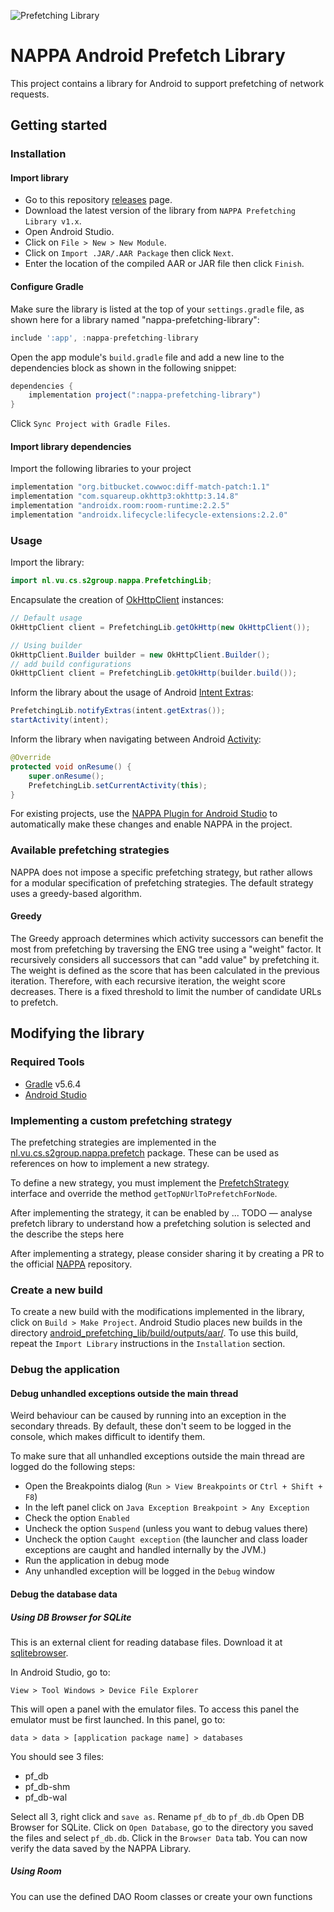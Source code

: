 ![Prefetching Library](https://github.com/VU-Thesis-2019-2020-Wesley-Shann/NAPPA/workflows/Prefetching%20Library/badge.svg)

# NAPPA Android Prefetch Library

This project contains a library for Android to support prefetching of network requests.

## Getting started

### Installation

#### Import library

* Go to this repository [releases](https://github.com/S2-group/NAPPA/releases) page.
* Download the latest version of the library from `NAPPA Prefetching Library v1.x`.
* Open Android Studio.
* Click on `File > New > New Module`.
* Click on `Import .JAR/.AAR Package` then click `Next`.
* Enter the location of the compiled AAR or JAR file then click `Finish`.

#### Configure Gradle

Make sure the library is listed at the top of your `settings.gradle` file, as shown here for a library named "nappa-prefetching-library": 

```gradle
include ':app', :nappa-prefetching-library
```

Open the app module's `build.gradle` file and add a new line to the dependencies block as shown in the following snippet: 

```gradle
dependencies {
    implementation project(":nappa-prefetching-library")
}
```

Click `Sync Project with Gradle Files`.

#### Import library dependencies

Import the following libraries to your project

```gradle
implementation "org.bitbucket.cowwoc:diff-match-patch:1.1"
implementation "com.squareup.okhttp3:okhttp:3.14.8"
implementation "androidx.room:room-runtime:2.2.5"
implementation "androidx.lifecycle:lifecycle-extensions:2.2.0"
```

### Usage

Import the library:

```java
import nl.vu.cs.s2group.nappa.PrefetchingLib;
``` 

Encapsulate the creation of [OkHttpClient](https://square.github.io/okhttp/4.x/okhttp/okhttp3/-ok-http-client/) instances:

```java
// Default usage
OkHttpClient client = PrefetchingLib.getOkHttp(new OkHttpClient());

// Using builder
OkHttpClient.Builder builder = new OkHttpClient.Builder();
// add build configurations
OkHttpClient client = PrefetchingLib.getOkHttp(builder.build());
```

Inform the library about the usage of Android [Intent Extras](https://developer.android.com/reference/android/content/Intent):

```java
PrefetchingLib.notifyExtras(intent.getExtras());
startActivity(intent); 
```

Inform the library when navigating between Android [Activity](https://developer.android.com/reference/android/app/Activity):

```java
@Override
protected void onResume() {
    super.onResume();
    PrefetchingLib.setCurrentActivity(this);
}
```

For existing projects, use the [NAPPA Plugin for Android Studio](../Android-Studio-Plugin) to automatically make these changes and enable NAPPA in the project.


### Available prefetching strategies

NAPPA does not impose a specific prefetching strategy, but rather allows for a modular specification of prefetching strategies.
The default strategy uses a greedy-based algorithm.

#### Greedy

The Greedy approach determines which activity successors can benefit the most from prefetching by traversing the ENG tree using a "weight" factor.
It recursively considers all successors that can "add value" by prefetching it.
The weight is defined as the score that has been calculated in the previous iteration.
Therefore, with each recursive iteration, the weight score decreases. 
There is a fixed threshold to limit the number of candidate URLs to prefetch.

## Modifying the library

### Required Tools

* [Gradle](https://gradle.org/) v5.6.4
* [Android Studio](https://developer.android.com/studio)

### Implementing a custom prefetching strategy

The prefetching strategies are implemented in the [nl.vu.cs.s2group.nappa.prefetch](android_prefetching_lib/src/main/java/nl/vu/cs/s2group/prefetch) package.
These can be used as references on how to implement a new strategy.

To define a new strategy, you must implement the [PrefetchStrategy](android_prefetching_lib/src/main/java/nl/vu/cs/s2group/prefetch/PrefetchStrategy.java) interface and override the method `getTopNUrlToPrefetchForNode`.

After implementing the strategy, it can be enabled by ...
TODO &mdash; analyse prefetch library to understand how a prefetching solution is selected and the describe the steps here

After implementing a strategy, please consider sharing it by creating a PR to the official [NAPPA](https://github.com/S2-group/NAPPA) repository.

### Create a new build 

To create a new build with the modifications implemented in the library, click on `Build > Make Project`.
Android Studio places new builds in the directory [android_prefetching_lib/build/outputs/aar/](android_prefetching_lib/build/outputs/aar).
To use this build, repeat the `Import Library` instructions in the `Installation` section.

### Debug the application

#### Debug unhandled exceptions outside the main thread

Weird behaviour can be caused by running into an exception in the secondary threads.
By default, these don't seem to be logged in the console, which makes difficult to identify them.

To make sure that all unhandled exceptions outside the main thread are logged do the following steps: 

* Open the Breakpoints dialog (`Run > View Breakpoints` or `Ctrl + Shift + F8`)
* In the left panel click on `Java Exception Breakpoint > Any Exception`
* Check the option `Enabled`
* Uncheck the option `Suspend` (unless you want to debug values there)
* Uncheck the option `Caught exception` (the launcher and class loader exceptions are caught and handled internally by the JVM.)
* Run the application in debug mode 
* Any unhandled exception will be logged in the `Debug` window

#### Debug the database data

##### Using DB Browser for SQLite

This is an external client for reading database files.
Download it at [sqlitebrowser](https://sqlitebrowser.org/dl/).

In Android Studio, go to:

```
View > Tool Windows > Device File Explorer
```

This will open a panel with the emulator files. 
To access this panel the emulator must be first launched. 
In this panel, go to:

```
data > data > [application package name] > databases 
```

You should see 3 files:

* pf_db
* pf_db-shm
* pf_db-wal

Select all 3, right click and `save as`.
Rename `pf_db` to `pf_db.db`
Open DB Browser for SQLite.
Click on `Open Database`, go to the directory you saved the files and select `pf_db.db`.
Click in the `Browser Data` tab.
You can now verify the data saved by the NAPPA Library. 

##### Using Room

You can use the defined DAO Room classes or create your own functions
